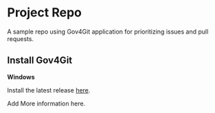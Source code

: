 # Project Repo

A sample repo using Gov4Git application for prioritizing issues and pull requests.

## Install Gov4Git

**Windows**

Install the latest release [here](https://github.com/gov4git/desktop-application/releases/latest/download/gov4git-desktop-app-setup.exe). 

Add More information here. 
